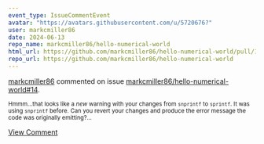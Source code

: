 ```yaml
---
event_type: IssueCommentEvent
avatar: "https://avatars.githubusercontent.com/u/5720676?"
user: markcmiller86
date: 2024-06-13
repo_name: markcmiller86/hello-numerical-world
html_url: https://github.com/markcmiller86/hello-numerical-world/pull/14
repo_url: https://github.com/markcmiller86/hello-numerical-world
---
```


<a href='https://github.com/markcmiller86' target='_blank'>markcmiller86</a> commented on issue <a href='https://github.com/markcmiller86/hello-numerical-world/pull/14' target='_blank'>markcmiller86/hello-numerical-world#14</a>.

<small>Hmmm...that looks like a *new* warning with your changes from `snprintf` to `sprintf`. It was using `snprintf` before. Can you revert your changes and produce the error message the code was originally emitting?...</small>

<a href='https://github.com/markcmiller86/hello-numerical-world/pull/14' target='_blank'>View Comment</a>